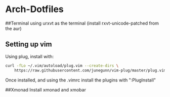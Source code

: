 # Arch-Dotfiles

##Terminal
using urxvt as the terminal (install rxvt-unicode-patched from the aur)

## Setting up vim
Using plug, install with:
```sh
curl -fLo ~/.vim/autoload/plug.vim --create-dirs \
    https://raw.githubusercontent.com/junegunn/vim-plug/master/plug.vim
```
Once installed, and using the .vimrc install the plugins with ":PlugInstall"

##Xmonad
Install xmonad and xmobar
